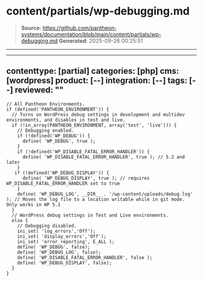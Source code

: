 # content/partials/wp-debugging.md

> **Source**: https://github.com/pantheon-systems/documentation/blob/main/content/partials/wp-debugging.md
> **Generated**: 2025-09-26 00:25:51

---

---
contenttype: [partial]
categories: [php]
cms: [wordpress]
product: [--]
integration: [--]
tags: [--]
reviewed: ""
---

```php:title=wp-config.php
// All Pantheon Environments.
if (defined('PANTHEON_ENVIRONMENT')) {
  // Turns on WordPress debug settings in development and multidev environments, and disables in test and live.
  if (!in_array(PANTHEON_ENVIRONMENT, array('test', 'live'))) {
    // Debugging enabled.
    if (!defined('WP_DEBUG')) {
      define( 'WP_DEBUG', true );
    }
    if (!defined('WP_DISABLE_FATAL_ERROR_HANDLER')) {
      define( 'WP_DISABLE_FATAL_ERROR_HANDLER', true ); // 5.2 and later
    }
   if (!defined('WP_DEBUG_DISPLAY')) {
      define( 'WP_DEBUG_DISPLAY', true ); // requires WP_DISABLE_FATAL_ERROR_HANDLER set to true
    }
    define( 'WP_DEBUG_LOG', __DIR__ . '/wp-content/uploads/debug.log' ); // Moves the log file to a location writable while in git mode. Only works in WP 5.1
  }
  // WordPress debug settings in Test and Live environments.
  else {
    // Debugging disabled.
    ini_set( 'log_errors','Off');
    ini_set( 'display_errors','Off');
    ini_set( 'error_reporting', E_ALL );
    define( 'WP_DEBUG', false);
    define( 'WP_DEBUG_LOG', false);
    define( 'WP_DISABLE_FATAL_ERROR_HANDLER', false );
    define( 'WP_DEBUG_DISPLAY', false);
  }
}
```

